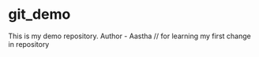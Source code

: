 # git_demo
This is my demo repository.
Author - Aastha // for learning my first change in repository
